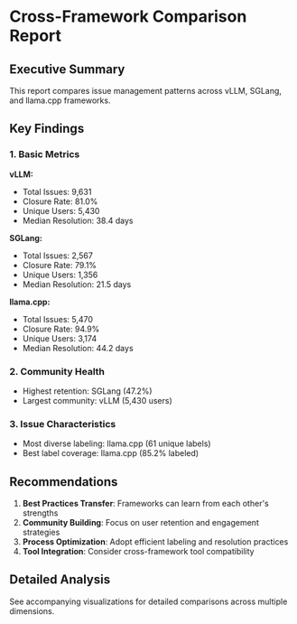 # Cross-Framework Comparison Report

## Executive Summary

This report compares issue management patterns across vLLM, SGLang, and llama.cpp frameworks.

## Key Findings

### 1. Basic Metrics

**vLLM:**
- Total Issues: 9,631
- Closure Rate: 81.0%
- Unique Users: 5,430
- Median Resolution: 38.4 days

**SGLang:**
- Total Issues: 2,567
- Closure Rate: 79.1%
- Unique Users: 1,356
- Median Resolution: 21.5 days

**llama.cpp:**
- Total Issues: 5,470
- Closure Rate: 94.9%
- Unique Users: 3,174
- Median Resolution: 44.2 days

### 2. Community Health
- Highest retention: SGLang (47.2%)
- Largest community: vLLM (5,430 users)

### 3. Issue Characteristics
- Most diverse labeling: llama.cpp (61 unique labels)
- Best label coverage: llama.cpp (85.2% labeled)

## Recommendations

1. **Best Practices Transfer**: Frameworks can learn from each other's strengths
2. **Community Building**: Focus on user retention and engagement strategies
3. **Process Optimization**: Adopt efficient labeling and resolution practices
4. **Tool Integration**: Consider cross-framework tool compatibility

## Detailed Analysis

See accompanying visualizations for detailed comparisons across multiple dimensions.
